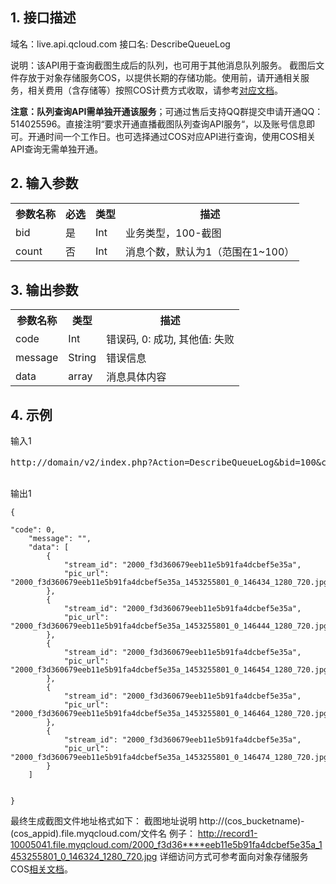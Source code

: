 ## 1. 接口描述

域名：live.api.qcloud.com
接口名: DescribeQueueLog

说明：该API用于查询截图生成后的队列，也可用于其他消息队列服务。
截图后文件存放于对象存储服务COS，以提供长期的存储功能。使用前，请开通相关服务，相关费用（含存储等）按照COS计费方式收取，请参考[对应文档](http://www.qcloud.com/product/cos.html)。

**注意：队列查询API需单独开通该服务**；可通过售后支持QQ群提交申请开通QQ：514025596。直接注明“要求开通直播截图队列查询API服务“，以及账号信息即可。开通时间一个工作日。也可选择通过COS对应API进行查询，使用COS相关API查询无需单独开通。

## 2. 输入参数
</b></th>
<table class="t"><tbody><tr>
<th><b>参数名称</b></th>
<th><b>必选</b></th>
<th><b>类型</b></th>
<th><b>描述</b></th>
<tr>
<td> bid
<td> 是
<td> Int
<td> 业务类型，100-截图
<tr>
<td> count
<td> 否
<td> Int
<td> 消息个数，默认为1（范围在1~100）
<tr>
</tbody></table>


</b></th>

## 3. 输出参数
</b></th>
<table class="t"><tbody><tr>
<th><b>参数名称</b></th>
<th><b>类型</b></th>
<th><b>描述</b></th>
<tr>
<td> code
<td> Int
<td> 错误码, 0: 成功, 其他值: 失败
<tr>
<td> message
<td> String
<td> 错误信息
<tr>
<tr>
<td> data
<td> array
<td> 消息具体内容
<tr>
<tr>

</tbody></table>


</b></th>

## 4. 示例

输入1
<pre>
http://domain/v2/index.php?Action=DescribeQueueLog&bid=100&count=5&<a href="https://www.qcloud.com/doc/api/229/6976">公共请求参数</a>

</pre>

输出1
```
{

"code": 0,
    "message": "",
    "data": [
        {
            "stream_id": "2000_f3d360679eeb11e5b91fa4dcbef5e35a",
            "pic_url": "2000_f3d360679eeb11e5b91fa4dcbef5e35a_1453255801_0_146434_1280_720.jpg"
        },
        {
            "stream_id": "2000_f3d360679eeb11e5b91fa4dcbef5e35a",
            "pic_url": "2000_f3d360679eeb11e5b91fa4dcbef5e35a_1453255801_0_146444_1280_720.jpg"
        },
        {
            "stream_id": "2000_f3d360679eeb11e5b91fa4dcbef5e35a",
            "pic_url": "2000_f3d360679eeb11e5b91fa4dcbef5e35a_1453255801_0_146454_1280_720.jpg"
        },
        {
            "stream_id": "2000_f3d360679eeb11e5b91fa4dcbef5e35a",
            "pic_url": "2000_f3d360679eeb11e5b91fa4dcbef5e35a_1453255801_0_146464_1280_720.jpg"
        },
        {
            "stream_id": "2000_f3d360679eeb11e5b91fa4dcbef5e35a",
            "pic_url": "2000_f3d360679eeb11e5b91fa4dcbef5e35a_1453255801_0_146474_1280_720.jpg"
        }
    ]


}

```

最终生成截图文件地址格式如下：
截图地址说明
http://(cos_bucketname)-(cos_appid).file.myqcloud.com/文件名
例子：
http://record1-10005041.file.myqcloud.com/2000_f3d36****eeb11e5b91fa4dcbef5e35a_1453255801_0_146324_1280_720.jpg
详细访问方式可参考面向对象存储服务COS[相关文档](https://www.qcloud.com/document/product/430)。
